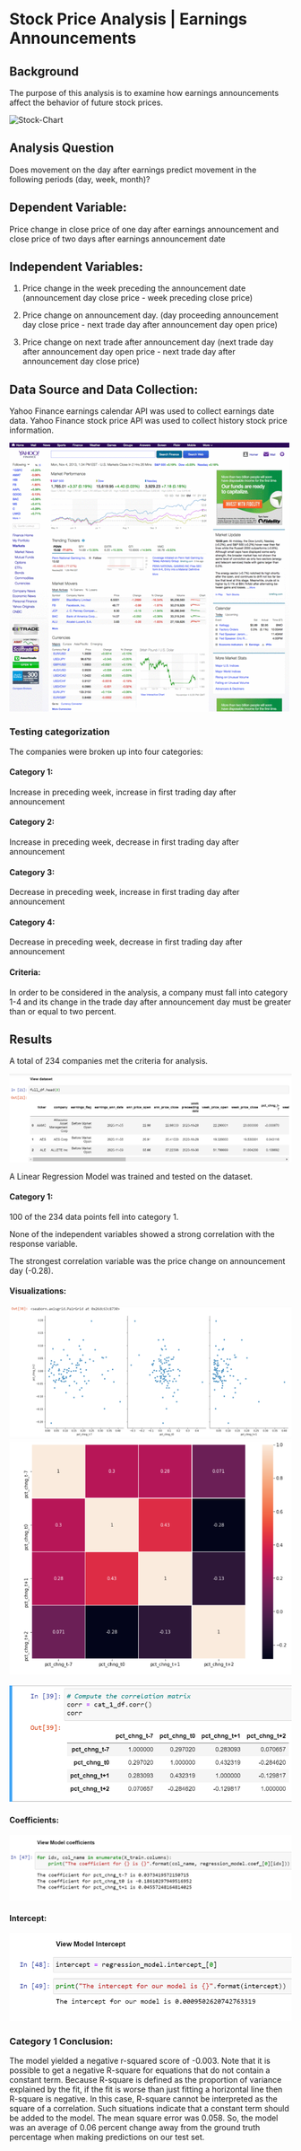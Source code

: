 # Stock Price Analysis | Earnings Announcements 

## Background

The purpose of this analysis is to examine how earnings announcements affect the behavior of future stock prices. 

![Stock-Chart](Images/stock_chart.gif) 

## Analysis Question
Does movement on the day after earnings predict movement in the following periods (day, week, month)?

## Dependent Variable:
Price change in close price of one day after earnings announcement and close price of two days after earnings announcement date

## Independent Variables:
1) Price change in the week preceding the announcement date
(announcement day close price - week preceding close price) 

2) Price change on announcement day.
(day proceeding announcement day close price - next trade day after announcement day open price) 

3) Price change on next trade after announcement day
(next trade day after announcement day open price - next trade day after announcement day close price) 

## Data Source and Data Collection:
Yahoo Finance earnings calendar API was used to collect earnings date data. Yahoo Finance stock price API was used to collect history stock price information.

![Yahoo-Finance](Images/yahoo.gif) 

### Testing categorization
The companies were broken up into four categories:

#### Category 1:
Increase in preceding week, increase in first trading day after announcement

#### Category 2:
Increase in preceding week, decrease in first trading day after announcement

#### Category 3:
Decrease in preceding week, increase in first trading day after announcement

#### Category 4:
Decrease in preceding week, decrease in first trading day after announcement


#### Criteria:
In order to be considered in the analysis, a company must fall into category 1-4 and its change in the trade day after announcement day must be greater than or equal to two percent.

## Results
A total of 234 companies met the criteria for analysis. 

![Full-data](Images/full_dataset.PNG) 

A Linear Regression Model was trained and tested on the dataset.

#### Category 1:
100 of the 234 data points fell into category 1.

None of the independent variables showed a strong correlation with the response variable. 

The strongest correlation variable was the price change on announcement day (-0.28). 
<br>

#### Visualizations:

![Cat1-Correlation1](Images/cat1_corr1.PNG) 
<br>
![Cat1-Correlation2](Images/cat1_corr2.PNG) 

![Cat1-Correlation3](Images/cat1_corr3.PNG) 

#### Coefficients:

![Cat1-Coeffient1](Images/cat1_coe1.PNG) 

#### Intercept:

![Cat1-Intercept1](Images/cat1_int1.PNG) 

### Category 1 Conclusion:

The model yielded a negative r-squared score of -0.003. Note that it is possible to get a negative R-square for equations that do not contain a constant term. Because R-square is defined as the proportion of variance explained by the fit, if the fit is worse than just fitting a horizontal line then R-square is negative. In this case, R-square cannot be interpreted as the square of a correlation. Such situations indicate that a constant term should be added to the model. The mean square error was 0.058. So, the model was an average of 0.06 percent change away from the ground truth percentage when making predictions on our test set.

